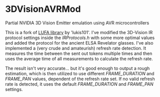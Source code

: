 # 3DVisionAVRMod
Partial NVIDIA 3D Vision Emitter emulation using AVR microcontrollers  

This is a fork of [LUFA library](https://github.com/lukis101/3DVisionAVR) by 'lukis101'. I've modified the 3D-Vision IR protocol settings inside the *IRProtocols.h* with some more optimal values and added the protocol for the ancient ELSA Revelator glasses. I've also implemented a (very crude and amateurish) refresh rate detection. It measures the time between the sent out tokens multiple times and then uses the average time of all measurements to calculate the refresh rate.

The result isn't very accurate... but it's good enough to output a rough estimation, which is then utilized to use different *FRAME_DURATION* and *FRAME_PAN* values, dependent of the refresh rate set. If no valid refresh rate is detected, it uses the default *FRAME_DURATION* and *FRAME_PAN* settings.
